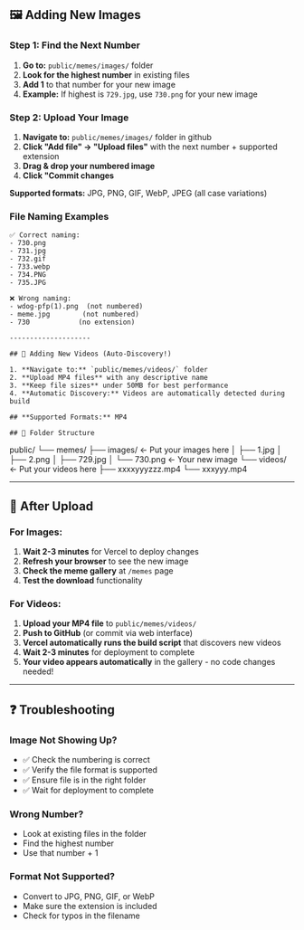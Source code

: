 ## 🖼️ Adding New Images

### **Step 1: Find the Next Number**

1. **Go to:** `public/memes/images/` folder
2. **Look for the highest number** in existing files
3. **Add 1** to that number for your new image
4. **Example:** If highest is `729.jpg`, use `730.png` for your new image

### **Step 2: Upload Your Image**

1. **Navigate to:** `public/memes/images/` folder in github
2. **Click "Add file" → "Upload files"** with the next number + supported extension
3. **Drag & drop your numbered image**
4. **Click "Commit changes**

 **Supported formats:** JPG, PNG, GIF, WebP, JPEG (all case variations)

### **File Naming Examples**

```
✅ Correct naming:
- 730.png
- 731.jpg  
- 732.gif
- 733.webp
- 734.PNG
- 735.JPG

❌ Wrong naming:
- wdog-pfp(1).png  (not numbered)
- meme.jpg        (not numbered)
- 730            (no extension)

--------------------

## 🎥 Adding New Videos (Auto-Discovery!)

1. **Navigate to:** `public/memes/videos/` folder
2. **Upload MP4 files** with any descriptive name
3. **Keep file sizes** under 50MB for best performance
4. **Automatic Discovery:** Videos are automatically detected during build

## **Supported Formats:** MP4

## 📁 Folder Structure

```
public/
└── memes/
    ├── images/     ← Put your images here
    │   ├── 1.jpg
    │   ├── 2.png
    │   ├── 729.jpg
    │   └── 730.png  ← Your new image
    └── videos/     ← Put your videos here
        ├── xxxxyyyzzz.mp4
        └── xxxyyy.mp4

---
## 🚀 After Upload

### **For Images:**
1. **Wait 2-3 minutes** for Vercel to deploy changes
2. **Refresh your browser** to see the new image
3. **Check the meme gallery** at `/memes` page
4. **Test the download** functionality

### **For Videos:**
1. **Upload your MP4 file** to `public/memes/videos/`
2. **Push to GitHub** (or commit via web interface)
3. **Vercel automatically runs the build script** that discovers new videos
4. **Wait 2-3 minutes** for deployment to complete
5. **Your video appears automatically** in the gallery - no code changes needed!

---


## ❓ Troubleshooting

### **Image Not Showing Up?**
- ✅ Check the numbering is correct
- ✅ Verify the file format is supported
- ✅ Ensure file is in the right folder
- ✅ Wait for deployment to complete

### **Wrong Number?**
- Look at existing files in the folder
- Find the highest number
- Use that number + 1

### **Format Not Supported?**
- Convert to JPG, PNG, GIF, or WebP
- Make sure the extension is included
- Check for typos in the filename

